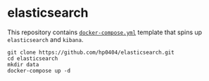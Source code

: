 # elasticsearch

This repository contains [`docker-compose.yml`](docker-compose.yml) template that 
spins up `elasticsearch` and `kibana`. 

```
git clone https://github.com/hp0404/elasticsearch.git
cd elasticsearch
mkdir data
docker-compose up -d
```